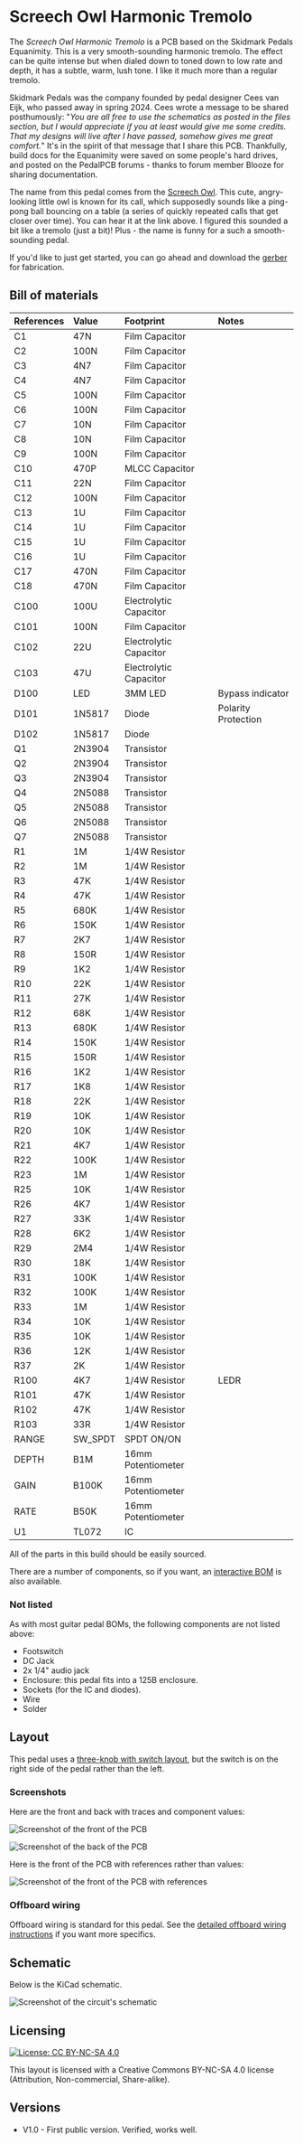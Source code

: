 # Screech Owl Harmonic Tremolo

The *Screech Owl Harmonic Tremolo* is a PCB based on the Skidmark Pedals Equanimity. This is a very smooth-sounding harmonic tremolo. The effect can be quite intense but when dialed down to toned down to low rate and depth, it has a subtle, warm, lush tone. I like it much more than a regular tremolo.

Skidmark Pedals was the company founded by pedal designer Cees van Eijk, who passed away in spring 2024. Cees wrote a message to be shared posthumously: "*You are all free to use the schematics as posted in the files section, but I would appreciate if you at least would give me some credits. That my designs will live after I have passed, somehow gives me great comfort.*" It's in the spirit of that message that I share this PCB. Thankfully, build docs for the Equanimity were saved on some people's hard drives, and posted on the PedalPCB forums - thanks to forum member Blooze for sharing documentation.

The name from this pedal comes from the [Screech Owl](https://www.allaboutbirds.org/guide/Western_Screech-Owl/overview). This cute, angry-looking little owl is known for its call, which supposedly sounds like a ping-pong ball bouncing on a table (a series of quickly repeated calls that get closer over time). You can hear it at the link above. I figured this sounded a bit like a tremolo (just a bit)! Plus - the name is funny for a such a smooth-sounding pedal.

If you'd like to just get started, you can go ahead and download the [gerber](https://github.com/RWLPedal/music-pcbs/raw/refs/heads/main/ScreechOwlHarmonicTremolo/gerber.zip) for fabrication.

## Bill of materials


| References | Value    | Footprint              | Notes               |
| :--------- | :------- | :--------------------- | :------------------ |
| C1         | 47N      | Film Capacitor         |                     |
| C2         | 100N     | Film Capacitor         |                     |
| C3         | 4N7      | Film Capacitor         |                     |
| C4         | 4N7      | Film Capacitor         |                     |
| C5         | 100N     | Film Capacitor         |                     |
| C6         | 100N     | Film Capacitor         |                     |
| C7         | 10N      | Film Capacitor         |                     |
| C8         | 10N      | Film Capacitor         |                     |
| C9         | 100N     | Film Capacitor         |                     |
| C10        | 470P     | MLCC Capacitor         |                     |
| C11        | 22N      | Film Capacitor         |                     |
| C12        | 100N     | Film Capacitor         |                     |
| C13        | 1U       | Film Capacitor         |                     |
| C14        | 1U       | Film Capacitor         |                     |
| C15        | 1U       | Film Capacitor         |                     |
| C16        | 1U       | Film Capacitor         |                     |
| C17        | 470N     | Film Capacitor         |                     |
| C18        | 470N     | Film Capacitor         |                     |
| C100       | 100U     | Electrolytic Capacitor |                     |
| C101       | 100N     | Film Capacitor         |                     |
| C102       | 22U      | Electrolytic Capacitor |                     |
| C103       | 47U      | Electrolytic Capacitor |                     |
| D100       | LED      | 3MM LED                | Bypass indicator    |
| D101       | 1N5817   | Diode                  | Polarity Protection |
| D102       | 1N5817   | Diode                  |                     |
| Q1         | 2N3904   | Transistor             |                     |
| Q2         | 2N3904   | Transistor             |                     |
| Q3         | 2N3904   | Transistor             |                     |
| Q4         | 2N5088   | Transistor             |                     |
| Q5         | 2N5088   | Transistor             |                     |
| Q6         | 2N5088   | Transistor             |                     |
| Q7         | 2N5088   | Transistor             |                     |
| R1         | 1M       | 1/4W Resistor          |                     |
| R2         | 1M       | 1/4W Resistor          |                     |
| R3         | 47K      | 1/4W Resistor          |                     |
| R4         | 47K      | 1/4W Resistor          |                     |
| R5         | 680K     | 1/4W Resistor          |                     |
| R6         | 150K     | 1/4W Resistor          |                     |
| R7         | 2K7      | 1/4W Resistor          |                     |
| R8         | 150R     | 1/4W Resistor          |                     |
| R9         | 1K2      | 1/4W Resistor          |                     |
| R10        | 22K      | 1/4W Resistor          |                     |
| R11        | 27K      | 1/4W Resistor          |                     |
| R12        | 68K      | 1/4W Resistor          |                     |
| R13        | 680K     | 1/4W Resistor          |                     |
| R14        | 150K     | 1/4W Resistor          |                     |
| R15        | 150R     | 1/4W Resistor          |                     |
| R16        | 1K2      | 1/4W Resistor          |                     |
| R17        | 1K8      | 1/4W Resistor          |                     |
| R18        | 22K      | 1/4W Resistor          |                     |
| R19        | 10K      | 1/4W Resistor          |                     |
| R20        | 10K      | 1/4W Resistor          |                     |
| R21        | 4K7      | 1/4W Resistor          |                     |
| R22        | 100K     | 1/4W Resistor          |                     |
| R23        | 1M       | 1/4W Resistor          |                     |
| R25        | 10K      | 1/4W Resistor          |                     |
| R26        | 4K7      | 1/4W Resistor          |                     |
| R27        | 33K      | 1/4W Resistor          |                     |
| R28        | 6K2      | 1/4W Resistor          |                     |
| R29        | 2M4      | 1/4W Resistor          |                     |
| R30        | 18K      | 1/4W Resistor          |                     |
| R31        | 100K     | 1/4W Resistor          |                     |
| R32        | 100K     | 1/4W Resistor          |                     |
| R33        | 1M       | 1/4W Resistor          |                     |
| R34        | 10K      | 1/4W Resistor          |                     |
| R35        | 10K      | 1/4W Resistor          |                     |
| R36        | 12K      | 1/4W Resistor          |                     |
| R37        | 2K       | 1/4W Resistor          |                     |
| R100       | 4K7      | 1/4W Resistor          | LEDR                |
| R101       | 47K      | 1/4W Resistor          |                     |
| R102       | 47K      | 1/4W Resistor          |                     |
| R103       | 33R      | 1/4W Resistor          |                     |
| RANGE      | SW\_SPDT | SPDT ON/ON             |                     |
| DEPTH      | B1M      | 16mm Potentiometer     |                     |
| GAIN       | B100K    | 16mm Potentiometer     |                     |
| RATE       | B50K     | 16mm Potentiometer     |                     |
| U1         | TL072    | IC                     |                     |

All of the parts in this build should be easily sourced.

There are a number of components, so if you want, an [interactive BOM](https://html-preview.github.io/?url=https://github.com/RWLPedal/music-pcbs/blob/main/ScreechOwlHarmonicTremolo/interactive_bom.html) is also available.

### Not listed

As with most guitar pedal BOMs, the following components are not listed above:

* Footswitch
* DC Jack
* 2x 1/4" audio jack
* Enclosure: this pedal fits into a 125B enclosure.
* Sockets (for the IC and diodes).
* Wire
* Solder

## Layout

This pedal uses a [three-knob with switch layout](https://github.com/RWLPedal/music-pcbs/blob/main/instructions/DRILLING.md), but the switch is on the right side of the pedal rather than the left.

### Screenshots

Here are the front and back with traces and component values:

![Screenshot of the front of the PCB](images/pcb_front.png?raw=true)

![Screenshot of the back of the PCB](images/pcb_back.png?raw=true)

Here is the front of the PCB with references rather than values:

![Screenshot of the front of the PCB with references](images/pcb_references.png?raw=true)

### Offboard wiring

Offboard wiring is standard for this pedal. See the [detailed offboard wiring instructions](https://github.com/RWLPedal/music-pcbs/blob/main/instructions/WIRING.md) if you want more specifics.

## Schematic

Below is the KiCad schematic.

![Screenshot of the circuit's schematic](images/schematic.png?raw=true)

## Licensing

[![License: CC BY-NC-SA 4.0](https://licensebuttons.net/l/by-nc-sa/4.0/80x15.png)](https://creativecommons.org/licenses/by-nc-sa/4.0/)

This layout is licensed with a Creative Commons BY-NC-SA 4.0 license (Attribution, Non-commercial, Share-alike).

## Versions

* V1.0 - First public version. Verified, works well.